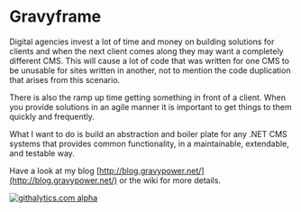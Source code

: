 Gravyframe
==========

Digital agencies invest a lot of time and money on building solutions for clients and when the next client comes along they may want a completely different CMS.  This will cause a lot of code that was written for one CMS to be unusable for sites written in another, not to mention the code duplication that arises from this scenario. 

There is also the ramp up time getting something in front of a client.  When you provide solutions in an agile manner it is important to get things to them quickly and frequently.

What I want to do is build an abstraction and boiler plate for any .NET CMS systems that provides common functionality, in a maintainable, extendable, and testable way.  

Have a look at my blog [http://blog.gravypower.net/](http://blog.gravypower.net/) or the wiki for more details.

[![githalytics.com alpha](https://cruel-carlota.pagodabox.com/6126d96d65952af70078e5ee4a069f53 "githalytics.com")](http://githalytics.com/gravypower/Gravyframe)
